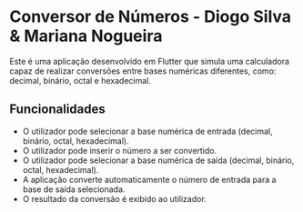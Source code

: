 # Conversor de Números - Diogo Silva & Mariana Nogueira

Este é uma aplicação desenvolvido em Flutter que simula uma calculadora capaz de realizar conversões entre bases numéricas diferentes, como: decimal, binário, octal e hexadecimal.

## Funcionalidades

- O utilizador pode selecionar a base numérica de entrada (decimal, binário, octal, hexadecimal).
- O utilizador pode inserir o número a ser convertido.
- O utilizador pode selecionar a base numérica de saída (decimal, binário, octal, hexadecimal).
- A aplicação converte automaticamente o número de entrada para a base de saída selecionada.
- O resultado da conversão é exibido ao utilizador.
